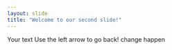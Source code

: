 ```yaml
---
layout: slide
title: "Welcome to our second slide!"
---
```

Your text
Use the left arrow to go back!
change happen

